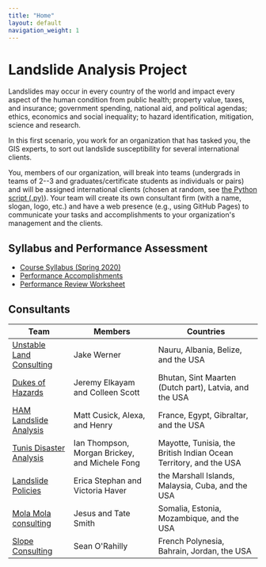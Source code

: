 ```yaml
---
title: "Home"
layout: default
navigation_weight: 1
---
```


# Landslide Analysis Project
Landslides may occur in every country of the world and impact every aspect of the human condition from public health; property value, taxes, and insurance; government spending, national aid, and political agendas; ethics, economics and social inequality; to hazard identification, mitigation, science and research.

In this first scenario, you work for an organization that has tasked you, the GIS experts, to sort out landslide susceptibility for several international clients.

You, members of our organization, will break into teams (undergrads in teams of 2--3 and graduates/certificate students as individuals or pairs) and will be assigned international clients (chosen at random, see [the Python script (.py)](/assets/scripts/random_country_generator.py)).
Your team will create its own consultant firm (with a name, slogan, logo, etc.) and have a web presence (e.g., using GitHub Pages) to communicate your tasks and accomplishments to your organization's management and the clients.


## Syllabus and Performance Assessment
- [Course Syllabus (Spring 2020)](https://drdavis.space/teaching/gis/cga-adv/syllabus/2020/spring/)
- [Performance Accomplishments](https://docs.google.com/document/d/1g5FgJ4xieyl9dPvzktkNZMOetml7QIT98QlhhxXlsXk/edit?usp=sharing)
- [Performance Review Worksheet](https://docs.google.com/document/d/1Imlo0qUh7pSh2pn_6FOhjprq35SD2munp1YMLrpBoV0/edit?usp=sharing)


## Consultants

| Team | Members | Countries |
| ---- | ------- | --------- |
| [Unstable Land Consulting](https://unstable-ground-consulting.github.io/Landslide-Susceptibility/) | Jake Werner | Nauru, Albania, Belize, and the USA |
| [Dukes of Hazards](https://giraffename.github.io/) | Jeremy Elkayam and Colleen Scott | Bhutan, Sint Maarten (Dutch part), Latvia, and the USA |
| [HAM Landslide Analysis](https://hamlandslideanalysis.weebly.com/) | Matt Cusick, Alexa, and Henry | France, Egypt, Gibraltar, and the USA |
| [Tunis Disaster Analysis](https://tunisda.weebly.com/) | Ian Thompson, Morgan Brickey, and Michele Fong | Mayotte, Tunisia, the British Indian Ocean Territory, and the USA |
| [Landslide Policies](https://edgeworth-consulting.github.io/Landslide-Policies/) | Erica Stephan and Victoria Haver | the Marshall Islands, Malaysia, Cuba, and the USA |
| [Mola Mola consulting](https://molamolaconsulting.github.io/) | Jesus and Tate Smith | Somalia, Estonia, Mozambique, and the USA |
| [Slope Consulting](https://slopeconsulting.github.io/) | Sean O'Rahilly | French Polynesia, Bahrain, Jordan, the USA |
